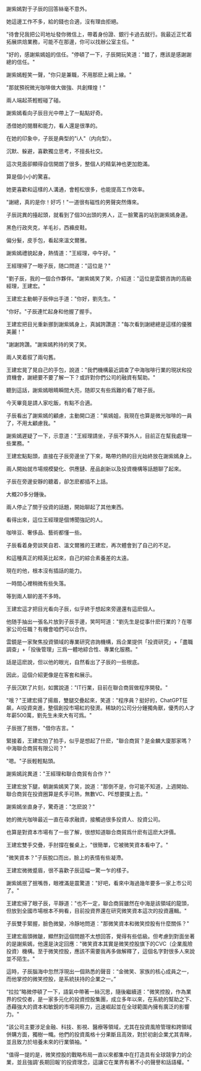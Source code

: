 謝紫嫣對于子辰的回答絲毫不意外。

她這邊工作不多，給的錢也合適，沒有理由拒絕。

"待會兒我把公司地址發你微信上，帶着身份證、銀行卡過去就行。我最近正忙着拓展烘焙業務，可能不在那邊，你可以找辦公室主任。"

"好的，感謝紫嫣姐的信任。"停頓了一下，子辰開玩笑道："錯了，應該是感謝謝總的信任。"

謝紫嫣輕笑一聲，"你只是兼職，不用那麽上綱上線。"

"那就預祝微光咖啡做大做強、共創輝煌！"

兩人端起茶輕輕碰了碰。

謝紫嫣看向子辰目光中帶上了一點點好奇。

憑借她的閱曆和能力，看人還是很準的。

在她的印象中，子辰是典型的"i人"（内向型）。

沉默、躲避，喜歡獨立思考，不擅長社交。

這次見面卻顯得自信開朗了很多，整個人的精氣神也更加飽滿。

算是個小小的驚喜。

她更喜歡和這樣的人溝通，會輕松很多，也能提高工作效率。

"謝總，真的是你！好巧！"一道很有磁性的男聲突然傳來。

子辰詫異的擡起頭，就看到了個30出頭的男人，正一臉驚喜的站到謝紫嫣身邊。

黑色行政夾克，羊毛衫，西褲皮鞋。

偏分髮，皮手包，看起來溫文爾雅。

謝紫嫣禮貌起身，熱情道："王經理，中午好。"

王經理掃了一眼子辰，随口問道："這位是？"

"劉子辰，我的一個合作夥伴。"謝紫嫣笑了笑，介紹道："這位是雲鏡咨詢的高級經理，王建宏。"

王建宏主動朝子辰伸出手道："你好，劉先生。"

"你好。"子辰連忙起身和他握了握手。

王建宏把目光重新挪到謝紫嫣身上，真誠誇讚道："每次看到謝總總是這樣的優雅美麗！"

"謝謝誇讚。"謝紫嫣矜持的笑了笑。

兩人笑着叙了兩句舊。

王建宏晃了晃自己的手包，說道："我們機構最近調查了中海咖啡行業的現狀和投資機會，謝總要不要了解一下？或許對你們公司的融資有幫助。"

聽到這話，謝紫嫣眼睛瞬間大亮，随即又有些爲難的看了眼子辰。

今天畢竟是請人家吃飯，有點不合適。

子辰看出了謝紫嫣的顧慮，主動開口道："紫嫣姐，我現在也算是微光咖啡的一員了，不用太顧慮我。"

謝紫嫣遲疑了一下，示意道："王經理請坐，子辰不算外人，目前正在幫我處理一些業務。"

王建宏點點頭，直接在子辰旁邊坐了下來，略帶灼熱的目光始終放在謝紫嫣身上。

兩人開始就市場規模變化、供應鏈、産品創新以及投資機構等話題聊了起來。

子辰在旁邊安靜的聽着，卻怎麽都插不上話。

大概20多分鍾後。

兩人停止了關于投資的話題，開始聊起了其他東西。

看得出來，這位王經理是個博聞強記的人。

咖啡豆、奢侈品、藝術都懂一些。

子辰看着身旁談笑自若、溫文爾雅的王建宏，再次體會到了自己的不足。

和這種真正的精英比起來，自己的綜合素養差的太遠。

現在的他，根本沒有插話的能力。

一時間心裡稍微有些失落。

等到兩人聊的差不多時。

王建宏這才把目光看向子辰，似乎終于想起來旁邊還有這麽個人。

他随手抽出一張名片放到子辰手邊，笑呵呵道："劉先生是從事什麽行業的？在哪家公司任職？有機會咱們可以合作。

雲鏡是一家聚焦投資領域的專業研究咨詢機構，爲企業提供「投資研究」+「盡職調查」+「投後管理」三爲一體地綜合性、專業化服務。"

話是這麽說，但以他的眼光，自然看出了子辰的一些根底。

因此，這個介紹更像是在客套和展示。

子辰沉默了片刻，如實說道："IT行業，目前在聯合商貿做程序開發。"

"哦？"王建宏揚了揚眉，雙腿交疊起來，笑道："程序員？挺好的，ChatGPT狂飙，AI投資突進，整個創投市場紅的發燙。稀缺的公司分分鍾獨角獸，優秀的人才年薪500萬，劉先生未來大有可爲。"

子辰抿了抿唇，"借你吉言。"

緊接着，王建宏拍了拍手，似乎是想起了什麽，"聯合商貿？是金麟大廈那家嗎？中海聯合商貿有限公司？"

"嗯。"子辰輕輕點頭。

謝紫嫣詫異道："王經理和聯合商貿有合作？"

王建宏放下腿，朝謝紫嫣笑了笑，說道："那倒不是，你可能不知道，上週開始、聯合商貿在投資圈算是炙手可熱，無數VC、PE想要撲上去。"

謝紫嫣坐直身子，驚奇道："怎麽說？"

她的微光咖啡最近一直在尋求融資，接觸過很多投資人、投資公司。

也算是對資本市場有了一些了解，很想知道聯合商貿爲什麽有這麽大評價。

王建宏雙手交疊，手肘撐在餐桌上，"很簡單，它被微笑資本看中了。"

"微笑資本？"子辰脫口而出，臉上的表情有些凝滯。

王建宏微微蹙眉，很不喜歡子辰這幅一驚一乍的樣子。

謝紫嫣抿了抿嘴唇，眼裡滿是震驚道："好吧，看來中海過幾年要多一家上市公司了。"

王建宏掃了眼子辰，平靜道："也不一定，聯合商貿雖然在中海是該領域的龍頭，但放到全國市場根本不夠看，目前投資界還在研究微笑資本這次的投資邏輯。"

子辰雙手緊握，臉色微變，冷靜地問道："那微笑資本和微笑控股有什麼關係？"

王建宏眉頭微皺，顯然對這個問題不太想回答，覺得有些低級。但考慮到對面坐著的是謝紫嫣，他還是決定回應："微笑資本其實是微笑控股旗下的CVC（企業風險投資）機構。至于微笑控股，應該不需要我再多做解釋了，這個名字對很多人來說並不陌生。"

這時，子辰腦海中忽然浮現出一個熟悉的聲音：“金微笑、家族的核心成員之一，而他掌控的微笑控股，是系統扶持的企業之一。”

“拉拉”略微停頓了一下，語氣中帶著一絲沉思，隨後繼續道："微笑控股，作為業界的佼佼者，是一家多元化的投資控股集團，成立多年以來，在系統的幫助之下、憑藉強大的資本和敏銳的市場洞察力，迅速崛起並在全球範圍內擁有廣泛的影響力。"

"該公司主要涉足金融、科技、影視、醫療等領域，尤其在投資風險管理和跨領域併購方面，獨樹一幟。他們的投資風格十分果斷且高效，對於初創企業尤其青睞，並且致力於培養未來的行業領袖。"

"值得一提的是，微笑控股的戰略布局一直以來都集中在打造具有全球競爭力的企業，並且強調‘長期回報’的投資理念，這讓它在業界有著不小的聲譽和話語權。"
